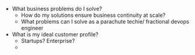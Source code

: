- What business problems do I solve? 
	- How do my solutions ensure business continuity at scale? 
	- What problems can I solve as a parachute techie/ fractional devops engineer
- What is my ideal customer profile? 
	- Startups? Enterprise? 
	- 
